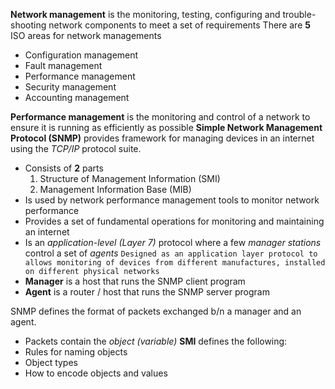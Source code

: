**Network management** is the monitoring, testing, configuring and trouble-shooting network components to meet a set of requirements
There are **5** ISO areas for network managements
- Configuration management
- Fault management
- Performance management
- Security management
- Accounting management

**Performance management** is the monitoring and control of a network to ensure it is running as efficiently as possible
**Simple Network Management Protocol (SNMP)** provides framework for managing devices in an internet using the *TCP/IP*  protocol suite.
- Consists of **2** parts
	1. Structure of Management Information (SMI)
	2. Management Information Base (MIB)
- Is used by network performance management tools to monitor network performance
- Provides a set of fundamental operations for monitoring and maintaining an internet
- Is an *application-level (Layer 7)* protocol where a few *manager stations*  control a set of *agents*
`Designed as an application layer protocol to allows monitoring of devices from different manufactures, installed on different physical networks`
- **Manager** is a host that runs the SNMP client program
- **Agent** is a router / host that runs the SNMP server program

SNMP defines the format of packets exchanged b/n a manager and an agent.
- Packets contain the *object (variable)*
**SMI** defines the following:
- Rules for naming objects
- Object types
- How to encode objects and values